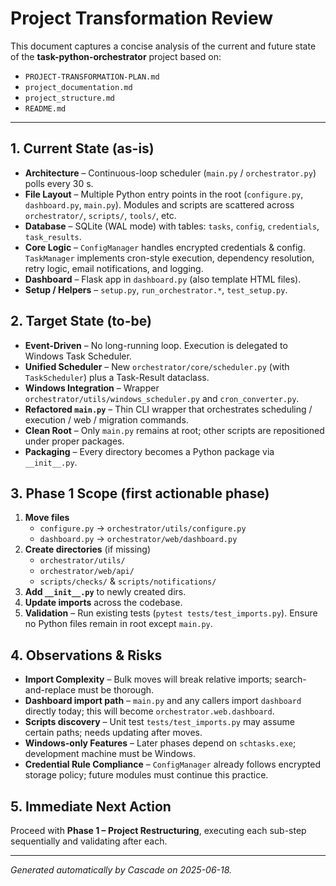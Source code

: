 # Project Transformation Review

This document captures a concise analysis of the current and future state of the **task-python-orchestrator** project based on:

* `PROJECT-TRANSFORMATION-PLAN.md`
* `project_documentation.md`
* `project_structure.md`
* `README.md`

---

## 1. Current State (as-is)

* **Architecture** – Continuous-loop scheduler (`main.py` / `orchestrator.py`) polls every 30 s.
* **File Layout** – Multiple Python entry points in the root (`configure.py`, `dashboard.py`, `main.py`).  Modules and scripts are scattered across `orchestrator/`, `scripts/`, `tools/`, etc.
* **Database** – SQLite (WAL mode) with tables: `tasks`, `config`, `credentials`, `task_results`.
* **Core Logic** – `ConfigManager` handles encrypted credentials & config. `TaskManager` implements cron-style execution, dependency resolution, retry logic, email notifications, and logging.
* **Dashboard** – Flask app in `dashboard.py` (also template HTML files).
* **Setup / Helpers** – `setup.py`, `run_orchestrator.*`, `test_setup.py`.

## 2. Target State (to-be)

* **Event-Driven** – No long-running loop. Execution is delegated to Windows Task Scheduler.
* **Unified Scheduler** – New `orchestrator/core/scheduler.py` (with `TaskScheduler`) plus a Task-Result dataclass.
* **Windows Integration** – Wrapper `orchestrator/utils/windows_scheduler.py` and `cron_converter.py`.
* **Refactored `main.py`** – Thin CLI wrapper that orchestrates scheduling / execution / web / migration commands.
* **Clean Root** – Only `main.py` remains at root; other scripts are repositioned under proper packages.
* **Packaging** – Every directory becomes a Python package via `__init__.py`.

## 3. Phase 1 Scope (first actionable phase)

1. **Move files**
   * `configure.py` → `orchestrator/utils/configure.py`
   * `dashboard.py` → `orchestrator/web/dashboard.py`
2. **Create directories** (if missing)
   * `orchestrator/utils/`
   * `orchestrator/web/api/`
   * `scripts/checks/` & `scripts/notifications/`
3. **Add `__init__.py`** to newly created dirs.
4. **Update imports** across the codebase.
5. **Validation** – Run existing tests (`pytest tests/test_imports.py`).  Ensure no Python files remain in root except `main.py`.

## 4. Observations & Risks

* **Import Complexity** – Bulk moves will break relative imports; search-and-replace must be thorough.
* **Dashboard import path** – `main.py` and any callers import `dashboard` directly today; this will become `orchestrator.web.dashboard`.
* **Scripts discovery** – Unit test `tests/test_imports.py` may assume certain paths; needs updating after moves.
* **Windows-only Features** – Later phases depend on `schtasks.exe`; development machine must be Windows.
* **Credential Rule Compliance** – `ConfigManager` already follows encrypted storage policy; future modules must continue this practice.

## 5. Immediate Next Action

Proceed with **Phase 1 – Project Restructuring**, executing each sub-step sequentially and validating after each.

---

*Generated automatically by Cascade on 2025-06-18.*
